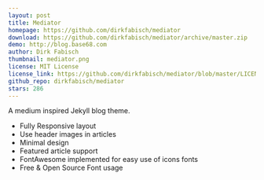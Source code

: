 ```yaml
---
layout: post
title: Mediator
homepage: https://github.com/dirkfabisch/mediator
download: https://github.com/dirkfabisch/mediator/archive/master.zip
demo: http://blog.base68.com
author: Dirk Fabisch
thumbnail: mediator.png
license: MIT License
license_link: https://github.com/dirkfabisch/mediator/blob/master/LICENCE
github_repo: dirkfabisch/mediator
stars: 286
---
```


A medium inspired Jekyll blog theme.

* Fully Responsive layout
* Use header images in articles
* Minimal design
* Featured article support
* FontAwesome implemented for easy use of icons fonts
* Free & Open Source Font usage
